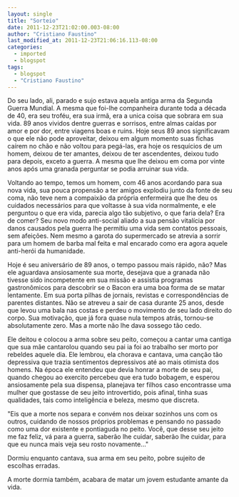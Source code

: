 ```yaml
---
layout: single
title: "Sorteio"
date: 2011-12-23T21:02:00.003-08:00
author: "Cristiano Faustino"
last_modified_at: 2011-12-23T21:06:16.113-08:00
categories:
  - imported
  - blogspot
tags:
  - blogspot
  - "Cristiano Faustino"
---
```


Do seu lado, ali, parado e sujo estava aquela antiga arma da Segunda Guerra Mundial. A mesma que foi-lhe companheira durante toda a década de 40, era seu troféu, era sua irmã, era a unica coisa que sobrara em sua vida. 89 anos vividos dentre guerras e sorrisos, entre almas caídas por amor e por dor, entre viagens boas e ruins. Hoje seus 89 anos significavam o que ele não pode aproveitar, deixou em algum momento suas fichas caírem no chão e não voltou para pegá-las, era hoje os resquícios de um homem, deixou de ter amantes, deixou de ter ascendentes, deixou tudo para depois, exceto a guerra. A mesma que lhe deixou em coma por vinte anos após uma granada perguntar se podia arruinar sua vida.








Voltando ao tempo, temos um homem, com 46 anos acordando para sua nova vida, sua pouca propensão a ter amigos explodiu junto da fonte de seu coma, não teve nem a compaixão da própria enfermeira que lhe deu os cuidados necessários para que voltasse à sua vida normalmente, e ele perguntou o que era vida, parecia algo tão subjetivo, o que faria dela? Era de comer? Seu novo modo anti-social aliado a sua pensão vitalícia por danos causados pela guerra lhe permitiu uma vida sem contatos pessoais, sem afeições. Nem mesmo a garota do supermercado se atrevia a sorrir para um homem de barba mal feita e mal encarado como era agora aquele anti-herói da humanidade.





Hoje é seu aniversário de 89 anos, o tempo passou mais rápido, não? Mas ele aguardava ansiosamente sua morte, desejava que a granada não tivesse sido incompetente em sua missão e assistia programas gastronômicos para descobrir se o Bacon era uma boa forma de se matar lentamente. Em sua porta pilhas de jornais, revistas e correspondências de parentes distantes. Não se atreveu a sair de casa durante 25 anos, desde que levou uma bala nas costas e perdeu o movimento de seu lado direito do corpo. Sua motivação, que já fora quase nula tempos atrás, tornou-se absolutamente zero. Mas a morte não lhe dava sossego tão cedo.





Ele deitou e colocou a arma sobre seu peito, começou a cantar uma cantiga que sua mãe cantarolou quando seu pai ia foi ao trabalho ser morto por rebeldes aquele dia. Ele lembrou, ela chorava e cantava, uma canção tão depressiva que trazia sentimentos depressivos até ao mais otimista dos homens. Na época ele entendeu que devia honrar a morte de seu pai, quando chegou ao exercito percebeu que era tudo bobagem, e esperou ansiosamente pela sua dispensa, planejava ter filhos caso encontrasse uma mulher que gostasse de seu jeito introvertido, pois afinal, tinha suas qualidades, tais como inteligência e beleza, mesmo que discreta.





"Eis que a morte nos separa e convém nos deixar sozinhos uns com os outros, cuidando de nossos próprios problemas e pensando no passado como uma dor existente e pontiaguda no peito. Você, que desse seu jeito me faz feliz, vá para a guerra, saberão lhe cuidar, saberão lhe cuidar, para que eu nunca mais veja seu rosto novamente..."





Dormiu enquanto cantava, sua arma em seu peito, pobre sujeito de escolhas erradas.







A morte dormia também, acabara de matar um jovem estudante amante da vida.
